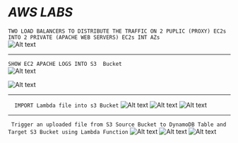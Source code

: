 
#             *AWS LABS*

``` TWO LOAD BALANCERS TO DISTRIBUTE THE TRAFFIC ON 2 PUPLIC (PROXY) EC2s INTO 2 PRIVATE (APACHE WEB SERVERS) EC2s INT AZs ```     
<img src="https://github.com/MohmadSabri98/AWS/blob/main/LoadBalancers_with_Proxy_servers.jpeg?raw=true" alt="Alt text" title="Optional title">

-------------------------------------------------------------------------------------------------------
``` SHOW EC2 APACHE LOGS INTO S3  Bucket ```     
<img src="https://github.com/MohmadSabri98/AWS/blob/main/importApache-Logs_intos3.jpeg?raw=true" alt="Alt text" title="Optional title">

<img src="https://github.com/MohmadSabri98/AWS/blob/main/show_Apache_logs_s3/apachelogs_s3.jpeg?raw=true" alt="Alt text" title="Optional title">

   ----------------------------------------------------------------------------------------------------------------


```   IMPORT Lambda file into s3 Bucket ``` 
<img src="https://github.com/MohmadSabri98/AWS/blob/main/import_txtfile_from_lambda_into_s3.jpeg?raw=true" alt="Alt text" title="Optional title">
<img src="https://github.com/MohmadSabri98/AWS/blob/main/import_file_from_lambda/imLambda1.png?raw=true" alt="Alt text" title="Optional title">
<img src="https://github.com/MohmadSabri98/AWS/blob/main/import_file_from_lambda/imLamda2.png?raw=true" alt="Alt text" title="Optional title">

   ----------------------------------------------------------------------------------------------------------------
``` Trigger an uploaded file from S3 Source Bucket to DynamoDB Table and Target S3 Bucket using Lambda Function``` 
<img src="https://github.com/MohmadSabri98/AWS/blob/main/lambda_dynamoDb_s3.jpeg?raw=true" alt="Alt text" title="Optional title">
<img src="https://github.com/MohmadSabri98/AWS/blob/main/lamda_and_dynamoDB/1dynamo.jpeg?raw=true" alt="Alt text" title="Optional title">
<img src="https://github.com/MohmadSabri98/AWS/blob/main/lamda_and_dynamoDB/2dynamo.jpeg?raw=true" alt="Alt text" title="Optional title">
